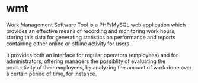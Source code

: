 # wmt
Work Management Software Tool is a PHP/MySQL web application which provides an effective means of recording and monitoring work hours, storing this data for generating statistics on performance and reports containing either online or offline activity for users. 

It provides both an interface for regular operators (employees) and for administrators, offering managers the possiblity of evaluating the productivity of their employees, by analyzing the amount of work done over a certain period of time, for instance. 
